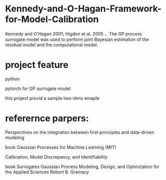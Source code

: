 # Kennedy-and-O-Hagan-Framework-for-Model-Calibration
Kennedy and O’Hagan 2001; Higdon et al. 2005  ，The GP process surrogate model was used to perform joint Bayesian estimation of the residual model and the computational model.

# project feature
python 

pytorch for GP surrogate model

this project provid a sample two-dims emaple

# referernce parpers:

Perspectives on the integration between first-principles and data-driven modeling

book Gaussian Processes for Machine Learning (MIT)

Calibration, Model Discrepancy, and Identifiability

book Surrogates Gaussian Process Modeling, Design, and Optimization for the Applied Sciences   Robert B. Gramacy
